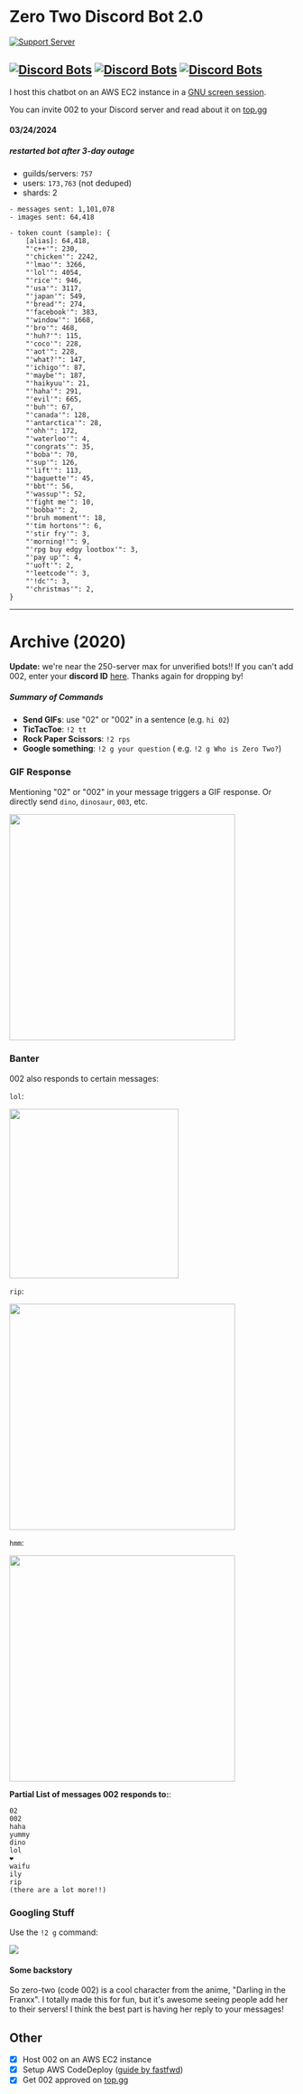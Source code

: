 # Zero Two Discord Bot 2.0
[![Support Server](https://img.shields.io/discord/779446389746171914.svg?color=7289da&label=002_Test_Server&logo=discord&style=flat-square)](https://discord.gg/cVAGdqst48)

[![Discord Bots](https://top.gg/api/widget/status/774732068282171424.svg)](https://top.gg/bot/774732068282171424)
[![Discord Bots](https://top.gg/api/widget/servers/774732068282171424.svg)](https://top.gg/bot/774732068282171424)
[![Discord Bots](https://top.gg/api/widget/upvotes/774732068282171424.svg)](https://top.gg/bot/774732068282171424)
---

I host this chatbot on an AWS EC2 instance in a [GNU screen session](https://www.gnu.org/software/screen/). 

You can invite 002 to your Discord server and read about it on [top.gg](https://top.gg/bot/774732068282171424)

#### 03/24/2024
##### restarted bot after 3-day outage
- guilds/servers: `757`
- users: `173,763` (not deduped)
- shards: 2
```
- messages sent: 1,101,078
- images sent: 64,418

- token count (sample): {
	[alias]: 64,418,
	"'c++'": 230,
	"'chicken'": 2242,
	"'lmao'": 3266,
	"'lol'": 4054,
	"'rice'": 946,
	"'usa'": 3117,
	"'japan'": 549,
	"'bread'": 274,
	"'facebook'": 383,
	"'window'": 1668,
	"'bro'": 468,
	"'huh?'": 115,
	"'coco'": 228,
	"'aot'": 228,
	"'what?'": 147,
	"'ichigo'": 87,
	"'maybe'": 187,
	"'haikyuu'": 21,
	"'haha'": 291,
	"'evil'": 665,
	"'buh'": 67,
	"'canada'": 128,
	"'antarctica'": 28,
	"'ohh'": 172,
	"'waterloo'": 4,
	"'congrats'": 35,
	"'boba'": 70,
	"'sup'": 126,
	"'lift'": 113,
	"'baguette'": 45,
	"'bbt'": 56,
	"'wassup'": 52,
	"'fight me'": 10,
	"'bobba'": 2,
	"'bruh moment'": 18,
	"'tim hortons'": 6,
	"'stir fry'": 3,
	"'morning!'": 9,
	"'rpg buy edgy lootbox'": 3,
	"'pay up'": 4,
	"'uoft'": 2,
	"'leetcode'": 3,
	"'!dc'": 3,
	"'christmas'": 2,
}
```

---

# Archive (2020)

**Update:** we're near the 250-server max for unverified bots!! 
If you can't add 002, enter your **discord ID** [here](https://forms.gle/xnRhaFSDSqo14DJFA).
Thanks again for dropping by!
##### Summary of Commands
* **Send GIFs**: use "02" or "002" in a sentence (e.g. `hi 02`)
* **TicTacToe**: `!2 tt`
* **Rock Paper Scissors**: `!2 rps`
* **Google something**: `!2 g your question` ( e.g. `!2 g Who is Zero Two?`)


### GIF Response
Mentioning "02" or "002" in your message triggers a GIF response.
Or directly send `dino`, `dinosaur`, `003`, etc.

<div>
<img src="https://i.ibb.co/w0X3f5S/Screen-Shot-2020-11-23-at-8-24-32-PM.png" width="400"/>
</div>

### Banter
002 also responds to certain messages:

`lol`:
<div>
<img src="https://i.ibb.co/wdHhyJn/Screen-Shot-2020-11-23-at-8-54-02-PM.png" width="300">
</div>

`rip`:
<div>
<img src="https://i.ibb.co/5GSkX3B/Screen-Shot-2020-11-23-at-8-47-21-PM.png" width="400">
</div>


`hmm`:
<div>
<img src="https://i.ibb.co/P6bFR3k/Screen-Shot-2020-11-23-at-8-49-35-PM.png" width="400">
</div>
 
**Partial List of messages 002 responds to:**:
```
02
002
haha
yummy
dino
lol
❤️
waifu
ily
rip
(there are a lot more!!)
```

### Googling Stuff
Use the `!2 g` command:

<div>
<img src="https://i.ibb.co/1LQHdbs/Screen-Shot-2020-11-23-at-10-49-12-PM.png">
</div>

#### Some backstory
So zero-two (code 002) is a cool character from the anime, "Darling in the Franxx". 
I totally made this for fun, but it's awesome seeing people add her to their servers! 
I think the best part is having her reply to your messages!

## Other
* [x] Host 002 on an AWS EC2 instance
* [x] Setup AWS CodeDeploy ([guide by fastfwd](https://www.fastfwd.com/continuous-deployment-github-aws-ec2-using-aws-codedeploy/)) 
* [x] Get 002 approved on [top.gg](https://top.gg/)
